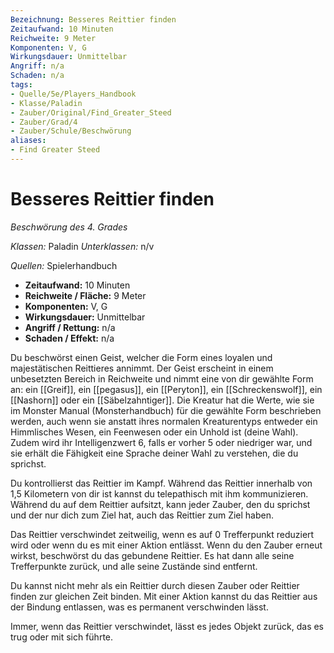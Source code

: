 ```yaml
---
Bezeichnung: Besseres Reittier finden
Zeitaufwand: 10 Minuten
Reichweite: 9 Meter
Komponenten: V, G
Wirkungsdauer: Unmittelbar
Angriff: n/a
Schaden: n/a
tags:
- Quelle/5e/Players_Handbook
- Klasse/Paladin
- Zauber/Original/Find_Greater_Steed
- Zauber/Grad/4
- Zauber/Schule/Beschwörung
aliases:
- Find Greater Steed
---
```

# Besseres Reittier finden
_Beschwörung des 4. Grades_

_Klassen:_ Paladin
_Unterklassen:_  n/v

_Quellen:_ Spielerhandbuch

- **Zeitaufwand:** 10 Minuten
- **Reichweite / Fläche:** 9 Meter
- **Komponenten:** V, G
- **Wirkungsdauer:** Unmittelbar
- **Angriff / Rettung:** n/a
- **Schaden / Effekt:**  n/a

Du beschwörst einen Geist, welcher die Form eines loyalen und majestätischen Reittieres annimmt. Der Geist erscheint in einem unbesetzten Bereich in Reichweite und nimmt eine von dir gewählte Form an: ein [[Greif]], ein [[pegasus]], ein [[Peryton]], ein [[Schreckenswolf]], ein [[Nashorn]] oder ein [[Säbelzahntiger]]. Die Kreatur hat die Werte, wie sie im Monster Manual (Monsterhandbuch) für die gewählte Form beschrieben werden, auch wenn sie anstatt ihres normalen Kreaturentyps entweder ein Himmlisches Wesen, ein Feenwesen oder ein Unhold ist (deine Wahl). Zudem wird ihr Intelligenzwert 6, falls er vorher 5 oder niedriger war, und sie erhält die Fähigkeit eine Sprache deiner Wahl zu verstehen, die du sprichst.

Du kontrollierst das Reittier im Kampf. Während das Reittier innerhalb von 1,5 Kilometern von dir ist kannst du telepathisch mit ihm kommunizieren. Während du auf dem Reittier aufsitzt, kann jeder Zauber, den du sprichst und der nur dich zum Ziel hat, auch das Reittier zum Ziel haben.

Das Reittier verschwindet zeitweilig, wenn es auf 0 Trefferpunkt reduziert wird oder wenn du es mit einer Aktion entlässt. Wenn du den Zauber erneut wirkst, beschwörst du das gebundene Reittier. Es hat dann alle seine Trefferpunkte zurück, und alle seine Zustände sind entfernt.

Du kannst nicht mehr als ein Reittier durch diesen Zauber oder Reittier finden zur gleichen Zeit binden. Mit einer Aktion kannst du das Reittier aus der Bindung entlassen, was es permanent verschwinden lässt.

Immer, wenn das Reittier verschwindet, lässt es jedes Objekt zurück, das es trug oder mit sich führte.